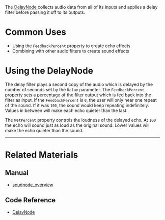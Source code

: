 The [ DelayNode ](https://github.com/zeroengineteam/ZeroDocs/code_reference/class_reference/delaynode.markdown) collects audio data from all of its inputs and applies a delay filter before passing it off to its outputs. 

 # Common Uses

- Using the `FeedbackPercent` property to create echo effects
- Combining with other audio filters to create sound effects

 # Using the DelayNode

The delay filter plays a second copy of the audio which is delayed by the number of seconds set by the `Delay` parameter. The `FeedbackPercent` property sets a percentage of the filter output which is fed back into the filter as input. If the `FeedbackPercent` is `0`, the user will only hear one repeat of the sound. If it was `100`, the sound would keep repeating indefinitely. Values in between will make each echo quieter than the last.

The `WetPercent` property controls the loudness of the delayed echo. At `100` the echo will sound just as loud as the original sound. Lower values will make the echo quieter than the sound.

---
 # Related Materials
 ## Manual
- [soudnode_overview](https://github.com/zeroengineteam/ZeroDocs/zero_editor_documentation/zeromanual/audio/soundnode/soudnode_overview.markdown)

 ## Code Reference
- [ DelayNode ](https://github.com/zeroengineteam/ZeroDocs/code_reference/class_reference/delaynode.markdown) 

 